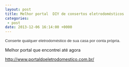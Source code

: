 ```yaml
---
layout: post
title: Melhor portal  DIY de consertos eletrodomésticos
categories:
 - post
date: 2013-12-06 16:14:00 +0000
---
```


<span style="background-color: white; color: #333333; font-family: 'lucida grande', tahoma, verdana, arial, sans-serif; font-size: 13px; line-height: 17px;">Conserte qualquer eletrodoméstico de sua casa por conta própria.</span>  

  

Melhor portal que encontrei até agora  

<http://www.portaldoeletrodomestico.com.br/>  

  